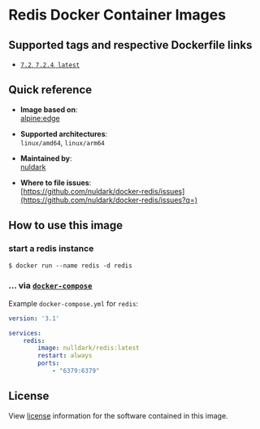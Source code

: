 # Redis Docker Container Images

## Supported tags and respective Dockerfile links
- [`7.2`, `7.2.4`, `latest`](https://github.com/nuldark/docker-redis/blob/master/7.2/Dockerfile)

## Quick reference
- **Image based on**:   
  [alpine:edge](https://hub.docker.com/_/alpine)

- **Supported architectures**:    
  `linux/amd64`, `linux/arm64`

- **Maintained by**:  
  [nuldark](https://github.com/nulldark)

- **Where to file issues**:    
  [https://github.com/nuldark/docker-redis/issues](https://github.com/nuldark/docker-redis/issues?q=)

## How to use this image

### start a redis instance

```console
$ docker run --name redis -d redis
```

### ... via [`docker-compose`](https://github.com/docker/compose)
Example `docker-compose.yml` for `redis`:

```yaml
version: '3.1'

services:
    redis:
        image: nulldark/redis:latest
        restart: always
        ports:
            - "6379:6379"
```

## License

View [license](https://redis.io/docs/about/license/) information for the software contained in this image.

